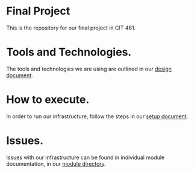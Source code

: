 # Final Project
This is the repository for our final project in CIT 481. 

# Tools and Technologies.
  The tools and technologies we are using are outlined in our [design document](/Documentation/DesignDocument.md).

# How to execute.
  In order to run our infrastructure, follow the steps in our [setup document](/Documentation/Setup.md).

# Issues.
  Issues with our infrastructure can be found in individual module documentation, in our [module directory](https://github.com/tklusz/finalproject/tree/master/Documentation).
